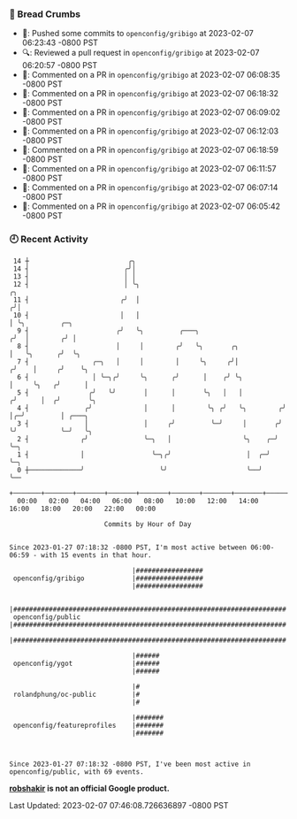 ### 🍞 Bread Crumbs

 * 🚢: Pushed some commits to `openconfig/gribigo` at 2023-02-07 06:23:43 -0800 PST
 * 🔍: Reviewed a pull request in  `openconfig/gribigo` at 2023-02-07 06:20:57 -0800 PST
 * 💬: Commented on a PR in  `openconfig/gribigo` at 2023-02-07 06:08:35 -0800 PST
 * 💬: Commented on a PR in  `openconfig/gribigo` at 2023-02-07 06:18:32 -0800 PST
 * 💬: Commented on a PR in  `openconfig/gribigo` at 2023-02-07 06:09:02 -0800 PST
 * 💬: Commented on a PR in  `openconfig/gribigo` at 2023-02-07 06:12:03 -0800 PST
 * 💬: Commented on a PR in  `openconfig/gribigo` at 2023-02-07 06:18:59 -0800 PST
 * 💬: Commented on a PR in  `openconfig/gribigo` at 2023-02-07 06:11:57 -0800 PST
 * 💬: Commented on a PR in  `openconfig/gribigo` at 2023-02-07 06:07:14 -0800 PST
 * 💬: Commented on a PR in  `openconfig/gribigo` at 2023-02-07 06:05:42 -0800 PST

### 🕘 Recent Activity
```
 14 ┼                         ╭╮
 14 ┤                        ╭╯│
 13 ┤                        │ │
 12 ┤                        │ ╰╮                                        ╭╮
 11 ┤                       ╭╯  │                                       ╭╯│
 10 ┤                       │   │                                       │ ╰╮         ╭─╮
  9 ┤                      ╭╯   ╰╮         ╭───╮                       ╭╯  │        ╭╯ │
  8 ┤                      │     │        ╭╯   ╰╮       ╭╮             │   ╰╮      ╭╯  ╰╮
  7 ┤                ╭─╮   │     │        │     ╰╮     ╭╯│            ╭╯    │     ╭╯    ╰╮
  6 ┤                │ ╰─╮╭╯     ╰╮      ╭╯      │    ╭╯ ╰╮           │     ╰╮   ╭╯      │
  5 ┤               ╭╯   ╰╯       │      │       ╰╮   │   │          ╭╯      │  ╭╯       ╰╮
  4 ┤              ╭╯             │      │        ╰╮ ╭╯   ╰╮        ╭╯       │╭─╯         │ ╭───╮
  3 ┤              │              │     ╭╯         ╰─╯     │       ╭╯        ╰╯           ╰─╯   ╰╮
  2 ┤             ╭╯              ╰─╮   │                  ╰╮    ╭─╯                             ╰─╮
  1 ┤             │                 ╰─╮╭╯                   │  ╭─╯                                 ╰─╮
  0 ┼─────────────╯                   ╰╯                    ╰──╯                                     ╰──
    +───────+───────+───────+───────+───────+───────+───────+───────+───────+───────+───────+───────+────
  00:00   02:00   04:00   06:00   08:00   10:00   12:00   14:00   16:00   18:00   20:00   22:00   00:00   

						Commits by Hour of Day


Since 2023-01-27 07:18:32 -0800 PST, I'm most active between 06:00-06:59 - with 15 events in that hour.

```



```
                               |#################
 openconfig/gribigo            |#################
                               |#################

                               |#####################################################################
 openconfig/public             |#####################################################################
                               |#####################################################################

                               |######
 openconfig/ygot               |######
                               |######

                               |#
 rolandphung/oc-public         |#
                               |#

                               |#######
 openconfig/featureprofiles    |#######
                               |#######



Since 2023-01-27 07:18:32 -0800 PST, I've been most active in openconfig/public, with 69 events.

```
**[robshakir](mailto:robjs@google.com) is not an official Google product.**  


Last Updated: 2023-02-07 07:46:08.726636897 -0800 PST
